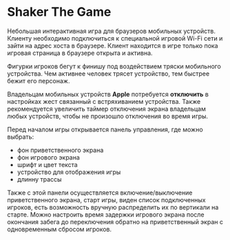 ﻿# Shaker The Game #
Небольшая интерактивная игра для браузеров мобильных устройств.
Клиенту необходимо подключиться к специальной игровой Wi-Fi сети и зайти на адрес хоста в браузере.
Клиент находится в игре только пока игровая страница в браузере открыта и активна.

Фигурки игроков бегут к финишу под воздействием тряски мобильного устройства.
Чем активнее человек трясет устройство, тем быстрее бежит его персонаж.

Владельцам мобильных устройств **Apple** потребуется **отключить** в настройках жест 
связанный с встряхиванием устройства.
Также рекомендуется увеличить таймер отключения экрана владельцам любых устройств,
чтобы не произошло отключения во время игры.

Перед началом игры открывается панель управления, где можно выбрать:
* фон приветственного экрана
* фон игрового экрана
* шрифт и цвет текста
* устройство для отображения игры
* длинну трассы
 
Также с этой панели осуществляется включение/выключение приветственного экрана, старт игры, 
виден список подключенных игроков, есть возможность вручную распределить их по вертикали на старте.
Можно настроить время задержки игрового экрана после окончания забега до переключения обратно 
на приветственный экран с одновременным сбросом игроков.